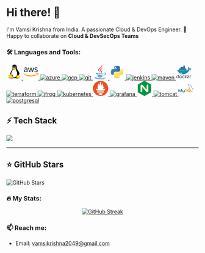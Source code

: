 # Hi there! 👋 

I'm Vamsi Krishna from India.
A passionate Cloud & DevOps Engineer.
🤝 Happy to collaborate on **Cloud & DevSecOps Teams**

### 🛠 Languages and Tools:
<p align="left">
    <a href="https://www.linux.org/" target="_blank" rel="noopener noreferrer">
        <img src="https://raw.githubusercontent.com/devicons/devicon/master/icons/linux/linux-original.svg" alt="linux" width="40" height="40">
    </a>
    <a href="https://aws.amazon.com" target="_blank" rel="noopener noreferrer">
        <img src="https://raw.githubusercontent.com/devicons/devicon/master/icons/amazonwebservices/amazonwebservices-original-wordmark.svg" alt="aws" width="40" height="40">
    </a>
    <a href="https://azure.microsoft.com/en-in/" target="_blank" rel="noopener noreferrer">
        <img src="https://www.vectorlogo.zone/logos/microsoft_azure/microsoft_azure-icon.svg" alt="azure" width="40" height="40">
    </a>
    <a href="https://cloud.google.com" target="_blank" rel="noopener noreferrer">
        <img src="https://www.vectorlogo.zone/logos/google_cloud/google_cloud-icon.svg" alt="gcp" width="40" height="40">
    </a>
    <a href="https://git-scm.com/" target="_blank" rel="noopener noreferrer">
        <img src="https://www.vectorlogo.zone/logos/git-scm/git-scm-icon.svg" alt="git" width="40" height="40">
    </a>
    <a href="https://www.java.com" target="_blank" rel="noopener noreferrer">
        <img src="https://raw.githubusercontent.com/devicons/devicon/master/icons/java/java-original.svg" alt="java" width="40" height="40">
    </a>
    <a href="https://www.python.org/" target="_blank" rel="noopener noreferrer">
        <img src="https://raw.githubusercontent.com/devicons/devicon/master/icons/python/python-original.svg" alt="python" width="40" height="40">
    </a>
    <a href="https://www.jenkins.io" target="_blank" rel="noopener noreferrer">
        <img src="https://www.vectorlogo.zone/logos/jenkins/jenkins-icon.svg" alt="jenkins" width="40" height="40">
    </a>
    <a href="https://maven.apache.org/" target="_blank" rel="noopener noreferrer">
        <img src="https://www.vectorlogo.zone/logos/apache_maven/apache_maven-icon.svg" alt="maven" width="40" height="40">
    </a>
    <a href="https://www.docker.com/" target="_blank" rel="noopener noreferrer">
        <img src="https://raw.githubusercontent.com/devicons/devicon/master/icons/docker/docker-original-wordmark.svg" alt="docker" width="40" height="40">
    </a>
    <a href="https://www.terraform.io/" target="_blank" rel="noopener noreferrer">
        <img src="https://www.vectorlogo.zone/logos/terraformio/terraformio-icon.svg" alt="terraform" width="40" height="40">
    </a>
    <a href="https://jfrog.com/" target="_blank" rel="noopener noreferrer">
        <img src="https://www.vectorlogo.zone/logos/jfrog/jfrog-icon.svg" alt="jfrog" width="40" height="40">
    </a>
    <a href="https://kubernetes.io" target="_blank" rel="noopener noreferrer">
        <img src="https://www.vectorlogo.zone/logos/kubernetes/kubernetes-icon.svg" alt="kubernetes" width="40" height="40">
    </a>
    <a href="https://prometheus.io/" target="_blank" rel="noopener noreferrer">
        <img src="https://raw.githubusercontent.com/devicons/devicon/master/icons/prometheus/prometheus-original.svg" alt="prometheus" width="40" height="40">
    </a>
    <a href="https://grafana.com" target="_blank" rel="noopener noreferrer">
        <img src="https://www.vectorlogo.zone/logos/grafana/grafana-icon.svg" alt="grafana" height="40">
    </a>
    <a href="https://www.nginx.com" target="_blank" rel="noopener noreferrer">
        <img src="https://raw.githubusercontent.com/devicons/devicon/master/icons/nginx/nginx-original.svg" alt="nginx" width="40" height="40">
    </a>
    <a href="https://tomcat.apache.org/" target="_blank" rel="noopener noreferrer">
        <img src="https://www.vectorlogo.zone/logos/apache_tomcat/apache_tomcat-icon.svg" alt="tomcat" width="40" height="40">
    </a>
    <a href="https://www.mysql.com/" target="_blank" rel="noopener noreferrer">
        <img src="https://raw.githubusercontent.com/devicons/devicon/master/icons/mysql/mysql-original-wordmark.svg" alt="mysql" width="40" height="40">
    </a>
    <a href="https://www.postgresql.org/" target="_blank" rel="noopener noreferrer">
        <img src="https://www.vectorlogo.zone/logos/postgresql/postgresql-icon.svg" alt="postgresql" width="40" height="40">
    </a>
</p>


## ⚡ Tech Stack
<img src="https://skillicons.dev/icons?i=linux,aws,azure,gcp,git,maven,trivy,docker,kubernetes,terraform,python,java,ansible,prometheus,grafana" />

---

## ⭐ GitHub Stars
<p align="left">
  <img src="https://img.shields.io/github/stars/stacksimplify?label=Stars&logo=github&color=FFD700&style=for-the-badge" alt="GitHub Stars"/>
</p>


### 🔥 My Stats:
<div align="center">
    <a href="https://git.io/streak-stats">
        <img src="https://streak-stats.demolab.com?user=vamsikrishna2049&hide_border=true" alt="GitHub Streak">
    </a>
</div>

### 📫 Reach me:
- Email: [vamsikrishna2049@gmail.com](mailto:vamsikrishna2049@gmail.com)
